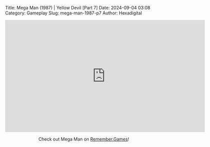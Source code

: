 Title: Mega Man (1987) | Yellow Devil [Part 7]
Date: 2024-09-04 03:08
Category: Gameplay
Slug: mega-man-1987-p7
Author: Hexadigital

<center><iframe src="https://www.youtube.com/embed/OoFCY1eQX0w?feature=oembed" allow="accelerometer; autoplay; encrypted-media; gyroscope; picture-in-picture" width="640" height="360" frameborder="0"></iframe>

Check out Mega Man on [Remember.Games](https://remember.games/game/4363/mega-man/)!</center>